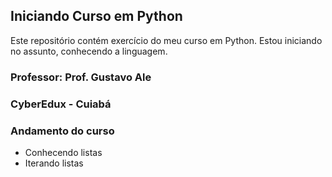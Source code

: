 ## Iniciando Curso em Python

Este repositório contém exercício do meu curso em Python.
Estou iniciando no assunto, conhecendo a linguagem.

### Professor: Prof. Gustavo Ale
### CyberEdux - Cuiabá


### Andamento do curso 

- Conhecendo listas
- Iterando listas
